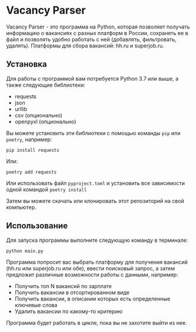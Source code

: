 # Vacancy Parser

Vacancy Parser - это программа на Python, которая позволяет получать информацию о вакансиях с разных платформ в России, сохранять ее в файл и позволять удобно работать с ней (добавлять, фильтровать, удалять). Платформы для сбора вакансий: hh.ru и superjob.ru.

## Установка

Для работы с программой вам потребуется Python 3.7 или выше, а также следующие библиотеки:

- requests
- json
- urllib
- csv (опционально)
- openpyxl (опционально)

Вы можете установить эти библиотеки с помощью команды `pip` или `poetry`, например:

`pip install requests`

Или:

`poetry add requests`

Или использовать файл `pyproject.toml` и установить все зависимости одной командой `poetry install`

Затем вы можете скачать или клонировать этот репозиторий на свой компьютер.

## Использование

Для запуска программы выполните следующую команду в терминале:

`python main.py`

Программа попросит вас выбрать платформу для получения вакансий (hh.ru или superjob.ru или обе), ввести поисковый запрос, а затем предложит различные возможности работы с данными, например:

- Получить топ N вакансий по зарплате
- Получить вакансии в отсортированном виде
- Получить вакансии, в описании которых есть определенные ключевые слова
- Удалить вакансии по какому-то критерию

Программа будет работать в цикле, пока вы не захотите выйти из нее.

